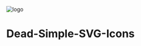
![logo](https://user-images.githubusercontent.com/5673408/118340645-ea829600-b4e1-11eb-9f30-f341a7308587.png)

# Dead-Simple-SVG-Icons
